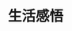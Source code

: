 ---
title: 生活感悟
description: 生活不止眼前的苟且，还有诗和远方的田野
image: category/life-insights-category.jpg

# Badge style
style:
    background: "#2a9d8f"
    color: "#fff"
---